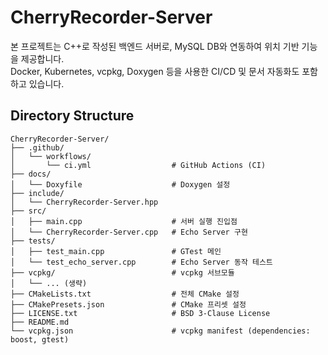 ﻿# CherryRecorder-Server

본 프로젝트는 C++로 작성된 백엔드 서버로, MySQL DB와 연동하여 위치 기반 기능을 제공합니다.  
Docker, Kubernetes, vcpkg, Doxygen 등을 사용한 CI/CD 및 문서 자동화도 포함하고 있습니다.

## Directory Structure

```plaintext
CherryRecorder-Server/
├── .github/
│   └── workflows/
│       └── ci.yml					# GitHub Actions (CI)
├── docs/
│   └── Doxyfile					# Doxygen 설정
├── include/
│   └── CherryRecorder-Server.hpp
├── src/
│   ├── main.cpp					# 서버 실행 진입점
│   └── CherryRecorder-Server.cpp	# Echo Server 구현
├── tests/
│   ├── test_main.cpp				# GTest 메인
│   └── test_echo_server.cpp		# Echo Server 동작 테스트
├── vcpkg/							# vcpkg 서브모듈
│   └── ... (생략)
├── CMakeLists.txt					# 전체 CMake 설정
├── CMakePresets.json				# CMake 프리셋 설정
├── LICENSE.txt						# BSD 3-Clause License
├── README.md
└── vcpkg.json						# vcpkg manifest (dependencies: boost, gtest)
```